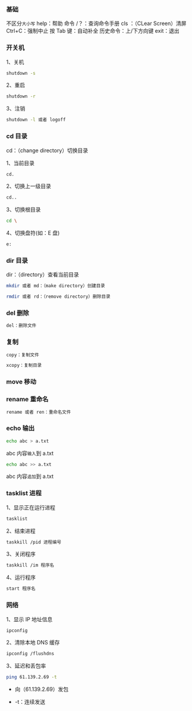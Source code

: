 ### 基础

不区分`大小写`
help：帮助
命令 /？：查询命令手册
cls ：（CLear Screen）清屏
Ctrl+C：强制中止
按 Tab 键：自动补全
历史命令：上/下方向键
exit：退出

### 开关机

1、关机

```sh
shutdown -s
```

2、重启

```sh
shutdown -r
```

3、注销

```sh
shutdown -l 或者 logoff
```

### cd 目录

cd：（change directory）切换目录

1、当前目录

```sh
cd.
```

2、切换上一级目录

```sh
cd..
```

3、切换根目录

```sh
cd \
```

4、切换盘符(如：E 盘)

```sh
e:
```

### dir 目录

dir：（directory）查看当前目录

```sh
mkdir 或者 md：（make directory）创建目录
```

```sh
rmdir 或者 rd：（remove directory）删除目录
```

### del 删除

```sh
del：删除文件
```

### 复制

```sh
copy：复制文件
```

```sh
xcopy：复制目录
```

### move 移动

### rename 重命名

```sh
rename 或者 ren：重命名文件
```

### echo 输出

```sh
echo abc > a.txt
```

abc 内容`输入`到 a.txt

```sh
echo abc >> a.txt
```

abc 内容`追加`到 a.txt

### tasklist 进程

1、显示正在运行进程

```sh
tasklist
```

2、结束进程

```sh
taskkill /pid 进程编号
```

3、关闭程序

```sh
taskkill /im 程序名
```

4、运行程序

```sh
start 程序名
```

### 网络

1、显示 IP 地址信息

```sh
ipconfig
```

2、清除本地 DNS 缓存

```sh
ipconfig /flushdns
```

3、延迟和丢包率

```sh
ping 61.139.2.69 -t
```

- 向（61.139.2.69）发包

- -t：连续发送
